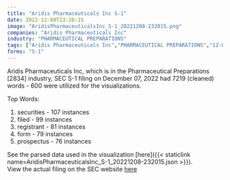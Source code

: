 ```yaml
---
title: "Aridis Pharmaceuticals Inc S-1"
date: 2022-12-08T23:20:15
image: "AridisPharmaceuticalsInc_S-1_20221208-232015.png"
companies: "Aridis Pharmaceuticals Inc"
industry: "PHARMACEUTICAL PREPARATIONS"
tags: ["Aridis Pharmaceuticals Inc","PHARMACEUTICAL PREPARATIONS","12-07-2022","S-1"]
forms: "S-1"
---
```

Aridis Pharmaceuticals Inc, which is in the Pharmaceutical Preparations [2834] industry, SEC S-1 filing on December 07, 2022 had 7219 (cleaned) words - 600 were utilized for the visualizations.

Top Words:
1. securities - 107 instances
2. filed - 99 instances
3. registrant - 81 instances
4. form - 79 instances
5. prospectus - 76 instances


See the parsed data used in the visualization [here]({{< staticlink name=AridisPharmaceuticalsInc_S-1_20221208-232015.json >}}).  
View the actual filing on the SEC website [here](https://www.sec.gov/Archives/edgar/data/1614067/0001493152-22-034765.txt)